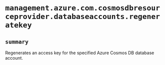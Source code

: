 # `management.azure.com.cosmosdbresourceprovider.databaseaccounts.regeneratekey`

## `summary`
Regenerates an access key for the specified Azure Cosmos DB database account.


